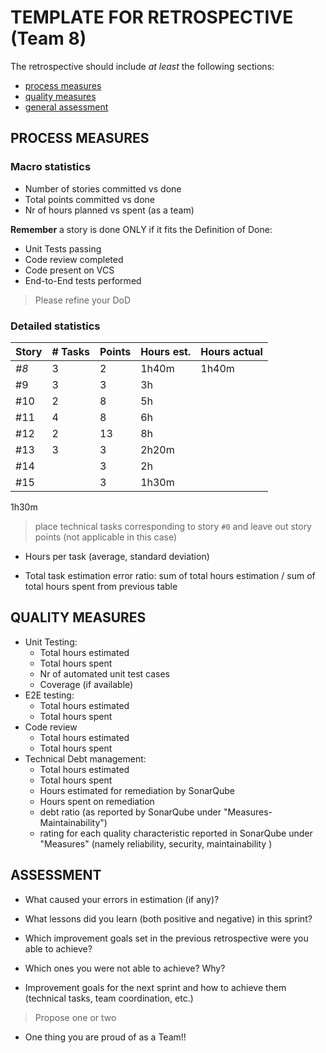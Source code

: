 TEMPLATE FOR RETROSPECTIVE (Team 8)
=====================================

The retrospective should include _at least_ the following
sections:

- [process measures](#process-measures)
- [quality measures](#quality-measures)
- [general assessment](#assessment)

## PROCESS MEASURES 

### Macro statistics

- Number of stories committed vs done 
- Total points committed vs done 
- Nr of hours planned vs spent (as a team)

**Remember**  a story is done ONLY if it fits the Definition of Done:
 
- Unit Tests passing
- Code review completed
- Code present on VCS
- End-to-End tests performed

> Please refine your DoD 

### Detailed statistics

| Story  | # Tasks | Points | Hours est. | Hours actual |
|--------|---------|--------|------------|--------------|
| _#8_   |   3      |    2  |     1h40m       |   1h40m           |
|  #9   |     3    |     3   |    3h        |              |
|  #10   |    2     |    8    |    5h        |              |
|  #11  |    4     |     8   |     6h       |              |
|  #12   |    2     |    13    |   8h         |              |
|  #13   |    3     |    3    |     2h20m       |              |
|  #14   |         |   3     |     2h       |              |
|  #15   |         |   3     |      1h30m      |              |
1h30m
   

> place technical tasks corresponding to story `#0` and leave out story points (not applicable in this case)

- Hours per task (average, standard deviation)

- Total task estimation error ratio: sum of total hours estimation / sum of total hours spent from previous table

  
## QUALITY MEASURES 

- Unit Testing:
  - Total hours estimated
  - Total hours spent
  - Nr of automated unit test cases 
  - Coverage (if available)
- E2E testing:
  - Total hours estimated
  - Total hours spent
- Code review 
  - Total hours estimated 
  - Total hours spent
- Technical Debt management:
  - Total hours estimated 
  - Total hours spent
  - Hours estimated for remediation by SonarQube
  - Hours spent on remediation 
  - debt ratio (as reported by SonarQube under "Measures-Maintainability")
  - rating for each quality characteristic reported in SonarQube under "Measures" (namely reliability, security, maintainability )
  


## ASSESSMENT

- What caused your errors in estimation (if any)?

- What lessons did you learn (both positive and negative) in this sprint?

- Which improvement goals set in the previous retrospective were you able to achieve? 
  
- Which ones you were not able to achieve? Why?

- Improvement goals for the next sprint and how to achieve them (technical tasks, team coordination, etc.)

> Propose one or two

- One thing you are proud of as a Team!!
